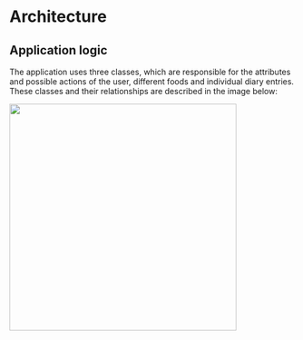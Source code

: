 # Architecture

## Application logic

The application uses three classes, which are responsible for the attributes and possible actions of the user, different foods and individual diary entries. These classes and their relationships are described in the image below:

<img src="https://github.com/perander/otm-project/tree/master/FoodDiary/images/class_diagram.png" width="400">




